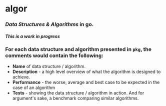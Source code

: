 # algor

### *Data Structures & Algorithms* in **go**.

#### *This is a work in progress*

### For each data structure and algorithm presented in `pkg`, the comments would contain the following:

-   **Name** of data structure / algorithm.
-   **Description** - a high level overview of what the algorithm is designed to achieve.
-   **Performance** - the worse, average and best case to be expected in the case of an algorithm
-   **Tests** - showing the data structure / algorithm in action. And for argument's sake, a benchmark comparing similar algorithms.
